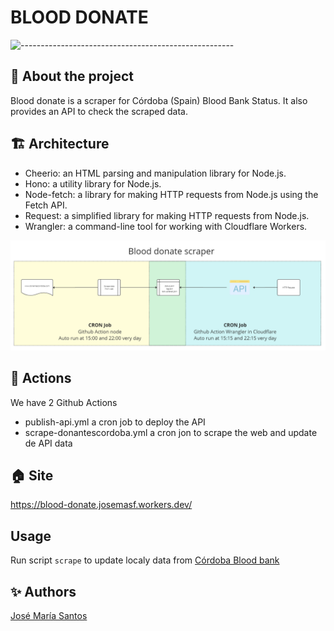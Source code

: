 # BLOOD DONATE

![-----------------------------------------------------](https://raw.githubusercontent.com/andreasbm/readme/master/assets/lines/rainbow.png)

## :pencil: About the project

Blood donate is a scraper for Córdoba (Spain) Blood Bank Status. It also provides an API to check the scraped data.

## :building_construction: Architecture

- Cheerio: an HTML parsing and manipulation library for Node.js.
- Hono: a utility library for Node.js.
- Node-fetch: a library for making HTTP requests from Node.js using the Fetch API.
- Request: a simplified library for making HTTP requests from Node.js.
- Wrangler: a command-line tool for working with Cloudflare Workers.

![Architecture](doc/architecture.png)

## :rocket: Actions

We have 2 Github Actions

- publish-api.yml a cron job to deploy the API
- scrape-donantescordoba.yml a cron jon to scrape the web and update de API data

## :house: Site

https://blood-donate.josemasf.workers.dev/

## Usage

Run script `scrape` to update localy data from [Córdoba Blood bank](http://www.donantescordoba.org)

## :sparkles: Authors

[José María Santos](https://josemariasantos.com/)

